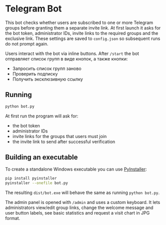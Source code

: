 # Telegram Bot

This bot checks whether users are subscribed to one or more Telegram groups before granting them a separate invite link. At first launch it asks for the bot token, administrator IDs, invite links to the required groups and the exclusive link. These settings are saved to `config.json` so subsequent runs do not prompt again.

Users interact with the bot via inline buttons. After `/start` the bot
отправляет список групп в виде кнопок, а также кнопки:

- Запросить список групп заново
- Проверить подписку
- Получить эксклюзивную ссылку

## Running

```bash
python bot.py
```
At first run the program will ask for:
- the bot token
- administrator IDs
- invite links for the groups that users must join
- the invite link to send after successful verification

## Building an executable

To create a standalone Windows executable you can use [PyInstaller](https://pyinstaller.org/):

```bash
pip install pyinstaller
pyinstaller --onefile bot.py
```

The resulting `dist/bot.exe` will behave the same as running `python bot.py`.

The admin panel is opened with `/admin` and uses a custom keyboard. It lets
administrators view/edit group links, change the welcome message and user button
labels, see basic statistics and request a visit chart in JPG format.
